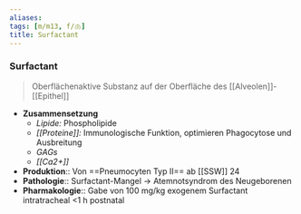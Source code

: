 ```yaml
---
aliases: 
tags: [m/m13, f/🫁]
title: Surfactant
---
```

### Surfactant
> Oberflächenaktive Substanz auf der Oberfläche des [[Alveolen]]-[[Epithel]]
- **Zusammensetzung**
	- *Lipide:* Phospholipide
	- *[[Proteine]]:* Immunologische Funktion, optimieren Phagocytose und Ausbreitung
	- *GAGs*
	- *[[Ca2+]]*
- **Produktion**:: Von ==Pneumocyten Typ II== ab [[SSW]] 24
- **Pathologie**:: Surfactant-Mangel → Atemnotsyndrom des Neugeborenen
- **Pharmakologie**:: Gabe von 100 mg/kg exogenem Surfactant intratracheal <1 h postnatal